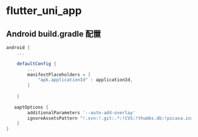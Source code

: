 # flutter_uni_app


## Android build.gradle 配置
```gradle
android {
    ...

    defaultConfig {
        ...
        manifestPlaceholders = [
            "apk.applicationId" : applicationId,
        ]
    
    }
    
   aaptOptions {
        additionalParameters '--auto-add-overlay'
        ignoreAssetsPattern "!.svn:!.git:.*:!CVS:!thumbs.db:!picasa.ini:!*.scc:*~"
    }
}
```


